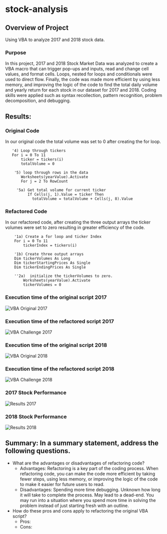 # stock-analysis
## Overview of Project
Using VBA to analyze 2017 and 2018 stock data.
### Purpose
In this project, 2017 and 2018 Stock Market Data was analyzed to create a VBA macro that can trigger pop-ups and inputs, read and change cell values, and format cells. Loops, nested for loops and conditionals were used to direct flow. Finally, the code was made more efficient by using less memory, and improving the logic of the code to find the total daily volume and yearly return for each stock in our dataset for 2017 and 2018. Coding skills were applied such as syntax recollection, pattern recognition, problem decomposition, and debugging.
## Results: 
### Original Code
In our original code the total volume was set to 0 after creating the for loop.
```VBScript
   '4) Loop through tickers
   For i = 0 To 11
       ticker = tickers(i)
       totalVolume = 0
       
    '5) loop through rows in the data
       Worksheets(yearValue).Activate
       For j = 2 To RowCount
     
     '5a) Get total volume for current ticker
          If Cells(j, 1).Value = ticker Then
            totalVolume = totalVolume + Cells(j, 8).Value
```
### Refactored Code
In our refactored code, after creating the three output arrays the ticker volumes were set to zero resulting in greater efficiency of the code.
```VBScript
    '1a) Create a for loop and ticker Index
    For i = 0 To 11
        tickerIndex = tickers(i)

    '1b) Create three output arrays
    Dim tickerVolumes As Long
    Dim tickerStartingPrices As Single
    Dim tickerEndingPrices As Single
    
    ''2a)  initialize the tickerVolumes to zero.
        Worksheets(yearValue).Activate
        tickerVolumes = 0
```
### Execution time of the original script 2017
![VBA Original 2017](Resources/VBA_Original_2017.png)
### Execution time of the refactored script 2017
![VBA Challenge 2017](Resources/VBA_Challenge_2017.png)
### Execution time of the original script 2018
![VBA Original 2018](Resources/VBA_Original_2018.png)
### Execution time of the refactored script 2018
![VBA Challenge 2018](Resources/VBA_Challenge_2018.png)
### 2017 Stock Performance
![Results 2017](Resources/2017_Results.png)
### 2018 Stock Performance
![Results 2018](Resources/2018_Results.png)

## Summary: In a summary statement, address the following questions.
- What are the advantages or disadvantages of refactoring code?
  - Advantages: Refactoring is a key part of the coding process. When refactoring code, you can make the code more efficient by taking fewer steps, using less memory, or improving the logic of the code to make it easier for future users to read. 
  - Disadvantages: Spending more time debugging. Unknown how long it will take to complete the process. May lead to a dead-end. You may run into a situation where you spend more time in solving the problem instead of just starting fresh with an outline.
- How do these pros and cons apply to refactoring the original VBA script?
  - Pros: 
  - Cons: 
